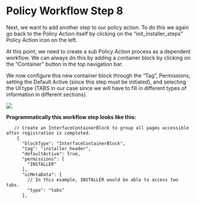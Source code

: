 # Policy Workflow Step 8

Next, we want to add another step to our policy action. To do this we again go back to the Policy Action itself by clicking on the “init\_installer\_steps” Policy Action icon on the left.

At this point, we need to create a sub Policy Action process as a dependent workflow. We can always do this by adding a container block by clicking on the “Container” button in the top navigation bar.

We now configure this new container block through the “Tag”, Permissions, setting the Default Active (since this step must be initiated), and selecting the UI type (TABS in our case since we will have to fill in different types of information in different sections).

![](../../../../../.gitbook/assets/PW\_image\_13.png)

**Programmatically this workflow step looks like this:**

```
   // Create an InterfaceContainerBlock to group all pages accessible after registration is completed.
    {
      "blockType": "InterfaceContainerBlock",
      "tag": "installer_header",
      "defaultActive": true,
      "permissions": [
        "INSTALLER"
      ],
      "uiMetaData": {
        // In this example, INSTALLER would be able to access two tabs.
        "type": "tabs"
      },
```
